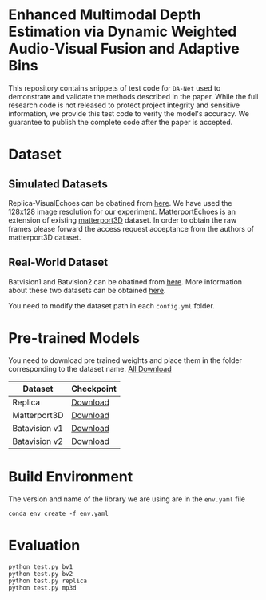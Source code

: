 # Enhanced Multimodal Depth Estimation via Dynamic Weighted Audio-Visual Fusion and Adaptive Bins

This repository contains snippets of test code for `DA-Net` used to demonstrate and validate the methods described in the paper. While the full research code is not released to protect project integrity and sensitive information, we provide this test code to verify the model's accuracy. We guarantee to publish the complete code after the paper is accepted.

# Dataset
## Simulated Datasets
Replica-VisualEchoes can be obatined from  [here](https://github.com/facebookresearch/VisualEchoes). We have used the 128x128 image resolution for our experiment.
MatterportEchoes is an extension of existing [matterport3D](https://niessner.github.io/Matterport/) dataset. In order to obtain the raw frames please forward the access request acceptance from the authors of matterport3D dataset.

## Real-World Dataset
Batvision1 and Batvision2 can be obatined from [here](https://cloud.minesparis.psl.eu/index.php/s/qurl3oySgTmT85M). More information about these two datasets can be obtained [here](https://amandinebtto.github.io/Batvision-Dataset/).

You need to modify the dataset path in each `config.yml` folder.
# Pre-trained Models

You need to download pre trained weights and place them in the folder corresponding to the dataset name. [All Download](https://drive.google.com/drive/folders/1CVjyjuTAktMcgaYjFf-rCQFLNu7D-dUa?usp=drive_link)

| Dataset | Checkpoint|
|----------|----------|
| Replica| [Download](https://drive.google.com/drive/folders/1Y8OXga9ZHaUrU8lg9iYzUgLHze4s1xV3?usp=drive_link)|
| Matterport3D| [Download](https://drive.google.com/drive/folders/1PFVSYVh-x0ZuFMRbqqoapmK-LAlGyDCz?usp=drive_link)|
|Batavision v1|[Download](https://drive.google.com/drive/folders/1Tj2jy3OZQP3rtxgzArieG9zElyKMDZss?usp=drive_link)|
|Batavision v2|[Download](https://drive.google.com/drive/folders/12yCzdMvEvvU1mG3f3kzzk_N9FfRe1VF_?usp=drive_link)|


# Build Environment
The version and name of the library we are using are in the `env.yaml` file
```
conda env create -f env.yaml
```

# Evaluation

```
python test.py bv1
python test.py bv2
python test.py replica
python test.py mp3d
```
